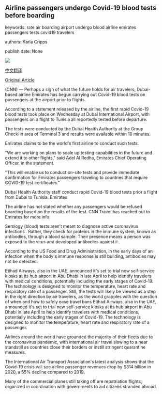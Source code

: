 ## Airline passengers undergo Covid-19 blood tests before boarding

keywords: rate air boarding airport undergo blood airline emirates passengers tests covid19 travelers

authors: Karla Cripps

publish date: None

![](https://cdn.cnn.com/cnnnext/dam/assets/150813180904-emirates-airplane-airbus-a-380-super-tease.jpg)

[中文翻译](Airline%20passengers%20undergo%20Covid-19%20blood%20tests%20before%20boarding_zh.md)

[Original Article](https://edition.cnn.com/travel/article/emirates-passengers-blood-test-covid-19/index.html)

(CNN) — Perhaps a sign of what the future holds for air travelers, Dubai-based airline Emirates has begun carrying out Covid-19 blood tests on passengers at the airport prior to flights.

According to a statement released by the airline, the first rapid Covid-19 blood tests took place on Wednesday at Dubai International Airport, with passengers on a flight to Tunisia all reportedly tested before departure.

The tests were conducted by the Dubai Health Authority at the Group Check-in area of Terminal 3 and results were available within 10 minutes.

Emirates claims to be the world's first airline to conduct such tests.

"We are working on plans to scale up testing capabilities in the future and extend it to other flights," said Adel Al Redha, Emirates Chief Operating Officer, in the statement.

"This will enable us to conduct on-site tests and provide immediate confirmation for Emirates passengers traveling to countries that require COVID-19 test certificates."

Dubai Health Authority staff conduct rapid Covid-19 blood tests prior a flight from Dubai to Tunisia. Emirates

The airline has not stated whether any passengers would be refused boarding based on the results of the test. CNN Travel has reached out to Emirates for more info.

Serology (blood) tests aren't meant to diagnose active coronavirus infections . Rather, they check for proteins in the immune system, known as antibodies, through a blood sample. Their presence means a person was exposed to the virus and developed antibodies against it.

According to the US Food and Drug Administration, in the early days of an infection when the body's immune response is still building, antibodies may not be detected.





Etihad Airways, also in the UAE, announced it's set to trial new self-service kiosks at its hub airport in Abu Dhabi in late April to help identify travelers with medical conditions, potentially including the early stages of Covid-19. The technology is designed to monitor the temperature, heart rate and respiratory rate of a passenger. Still, the tests will likely be viewed as a step in the right direction by air travelers, as the world grapples with the question of when and how to safely ease travel bans Etihad Airways, also in the UAE, announced it's set to trial new self-service kiosks at its hub airport in Abu Dhabi in late April to help identify travelers with medical conditions, potentially including the early stages of Covid-19. The technology is designed to monitor the temperature, heart rate and respiratory rate of a passenger.

Airlines around the world have grounded the majority of their fleets due to the coronavirus pandemic, with international air travel slowing to a near standstill as countries close their borders or instill stringent quarantine measures.

The International Air Transport Association's latest analysis shows that the Covid-19 crisis will see airline passenger revenues drop by $314 billion in 2020, a 55% decline compared to 2019.

Many of the commercial planes still taking off are repatriation flights, organized in coordination with governments to aid citizens stranded abroad.